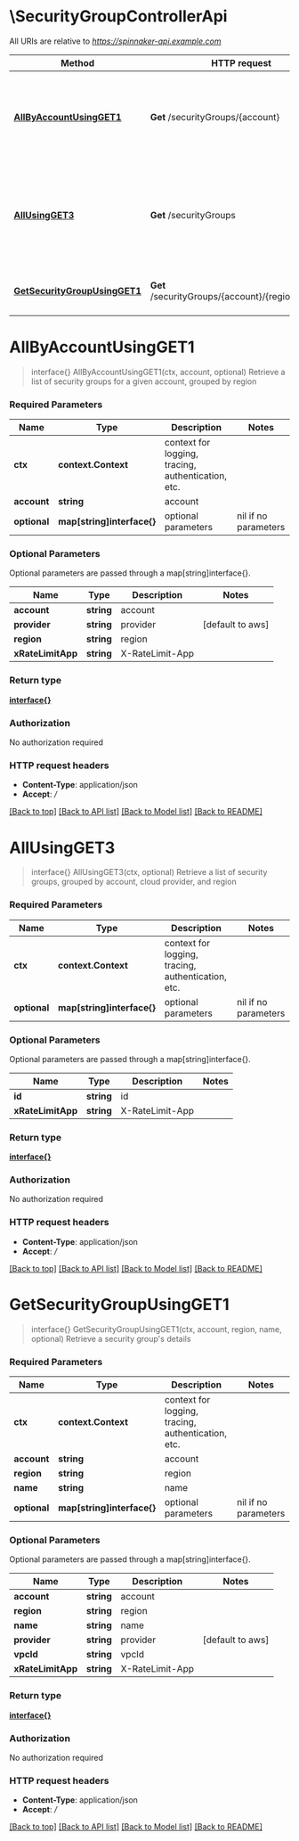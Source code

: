 # \SecurityGroupControllerApi

All URIs are relative to *https://spinnaker-api.example.com*

Method | HTTP request | Description
------------- | ------------- | -------------
[**AllByAccountUsingGET1**](SecurityGroupControllerApi.md#AllByAccountUsingGET1) | **Get** /securityGroups/{account} | Retrieve a list of security groups for a given account, grouped by region
[**AllUsingGET3**](SecurityGroupControllerApi.md#AllUsingGET3) | **Get** /securityGroups | Retrieve a list of security groups, grouped by account, cloud provider, and region
[**GetSecurityGroupUsingGET1**](SecurityGroupControllerApi.md#GetSecurityGroupUsingGET1) | **Get** /securityGroups/{account}/{region}/{name} | Retrieve a security group&#39;s details


# **AllByAccountUsingGET1**
> interface{} AllByAccountUsingGET1(ctx, account, optional)
Retrieve a list of security groups for a given account, grouped by region

### Required Parameters

Name | Type | Description  | Notes
------------- | ------------- | ------------- | -------------
 **ctx** | **context.Context** | context for logging, tracing, authentication, etc.
  **account** | **string**| account | 
 **optional** | **map[string]interface{}** | optional parameters | nil if no parameters

### Optional Parameters
Optional parameters are passed through a map[string]interface{}.

Name | Type | Description  | Notes
------------- | ------------- | ------------- | -------------
 **account** | **string**| account | 
 **provider** | **string**| provider | [default to aws]
 **region** | **string**| region | 
 **xRateLimitApp** | **string**| X-RateLimit-App | 

### Return type

[**interface{}**](interface{}.md)

### Authorization

No authorization required

### HTTP request headers

 - **Content-Type**: application/json
 - **Accept**: */*

[[Back to top]](#) [[Back to API list]](../README.md#documentation-for-api-endpoints) [[Back to Model list]](../README.md#documentation-for-models) [[Back to README]](../README.md)

# **AllUsingGET3**
> interface{} AllUsingGET3(ctx, optional)
Retrieve a list of security groups, grouped by account, cloud provider, and region

### Required Parameters

Name | Type | Description  | Notes
------------- | ------------- | ------------- | -------------
 **ctx** | **context.Context** | context for logging, tracing, authentication, etc.
 **optional** | **map[string]interface{}** | optional parameters | nil if no parameters

### Optional Parameters
Optional parameters are passed through a map[string]interface{}.

Name | Type | Description  | Notes
------------- | ------------- | ------------- | -------------
 **id** | **string**| id | 
 **xRateLimitApp** | **string**| X-RateLimit-App | 

### Return type

[**interface{}**](interface{}.md)

### Authorization

No authorization required

### HTTP request headers

 - **Content-Type**: application/json
 - **Accept**: */*

[[Back to top]](#) [[Back to API list]](../README.md#documentation-for-api-endpoints) [[Back to Model list]](../README.md#documentation-for-models) [[Back to README]](../README.md)

# **GetSecurityGroupUsingGET1**
> interface{} GetSecurityGroupUsingGET1(ctx, account, region, name, optional)
Retrieve a security group's details

### Required Parameters

Name | Type | Description  | Notes
------------- | ------------- | ------------- | -------------
 **ctx** | **context.Context** | context for logging, tracing, authentication, etc.
  **account** | **string**| account | 
  **region** | **string**| region | 
  **name** | **string**| name | 
 **optional** | **map[string]interface{}** | optional parameters | nil if no parameters

### Optional Parameters
Optional parameters are passed through a map[string]interface{}.

Name | Type | Description  | Notes
------------- | ------------- | ------------- | -------------
 **account** | **string**| account | 
 **region** | **string**| region | 
 **name** | **string**| name | 
 **provider** | **string**| provider | [default to aws]
 **vpcId** | **string**| vpcId | 
 **xRateLimitApp** | **string**| X-RateLimit-App | 

### Return type

[**interface{}**](interface{}.md)

### Authorization

No authorization required

### HTTP request headers

 - **Content-Type**: application/json
 - **Accept**: */*

[[Back to top]](#) [[Back to API list]](../README.md#documentation-for-api-endpoints) [[Back to Model list]](../README.md#documentation-for-models) [[Back to README]](../README.md)

